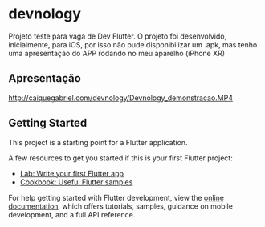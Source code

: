 # devnology

Projeto teste para vaga de Dev Flutter.
O projeto foi desenvolvido, inicialmente, para iOS, por isso não pude disponibilizar um .apk,
mas tenho uma apresentação do APP rodando no meu aparelho (iPhone XR)

## Apresentação
http://caiquegabriel.com/devnology/Devnology_demonstracao.MP4
## Getting Started

This project is a starting point for a Flutter application.

A few resources to get you started if this is your first Flutter project:

- [Lab: Write your first Flutter app](https://docs.flutter.dev/get-started/codelab)
- [Cookbook: Useful Flutter samples](https://docs.flutter.dev/cookbook)

For help getting started with Flutter development, view the
[online documentation](https://docs.flutter.dev/), which offers tutorials,
samples, guidance on mobile development, and a full API reference.
